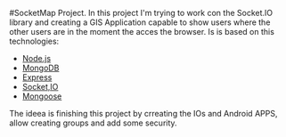 #SocketMap Project.
In this project I'm trying to work con the Socket.IO library and creating a GIS Application capable to show users where the other users are in the moment the acces the browser.
Is is based on this technologies:

* [Node.js](https://nodejs.org/en/)
* [MongoDB](https://www.mongodb.org/)
* [Express](http://expressjs.com/)
* [Socket,IO](http://socket.io/)
* [Mongoose](http://mongoosejs.com/)

The ideea is finishing this project by crreating the IOs and Android APPS, allow creating groups and add some security.
